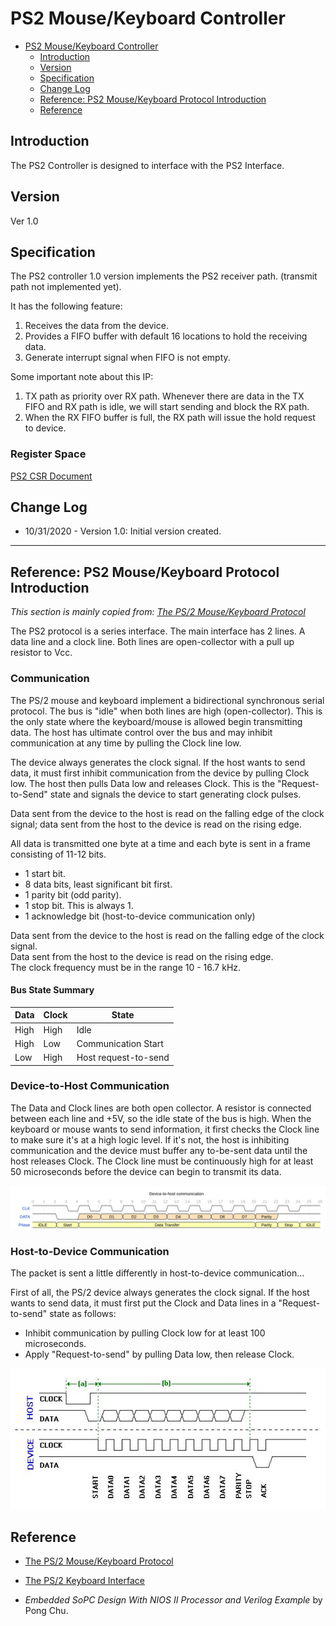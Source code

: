 # PS2 Mouse/Keyboard Controller

- [PS2 Mouse/Keyboard Controller](#ps2-mousekeyboard-controller)
  - [Introduction](#introduction)
  - [Version](#version)
  - [Specification](#specification)
  - [Change Log](#change-log)
  - [Reference: PS2 Mouse/Keyboard Protocol Introduction](#reference-ps2-mousekeyboard-protocol-introduction)
  - [Reference](#reference)

## Introduction

The PS2 Controller is designed to interface with the PS2 Interface.

## Version

Ver 1.0

## Specification

The PS2 controller 1.0 version implements the PS2 receiver path. (transmit path not implemented yet).

It has the following feature:

1. Receives the data from the device.
2. Provides a FIFO buffer with default 16 locations to hold the receiving data.
3. Generate interrupt signal when FIFO is not empty.

Some important note about this IP:

1. TX path as priority over RX path. Whenever there are data in the TX FIFO and RX path is idle, we will start sending and block the RX path.
2. When the RX FIFO buffer is full, the RX path will issue the hold request to device.

### Register Space

[PS2 CSR Document](../csr/ps2_csr/doc/ps2_csr.html)

## Change Log

- 10/31/2020 - Version 1.0: Initial version created.

---

## Reference: PS2 Mouse/Keyboard Protocol Introduction

*This section is mainly copied from: [The PS/2 Mouse/Keyboard Protocol](http://www-ug.eecg.utoronto.ca/desl/nios_devices_SoC/datasheets/PS2%20Protocol.htm)*

The PS2 protocol is a series interface. The main interface has 2 lines. A data line and a clock line. Both lines are open-collector with a pull up resistor to Vcc.

### Communication

The PS/2 mouse and keyboard implement a bidirectional synchronous serial protocol. The bus is "idle" when both lines are high (open-collector). This is the only state where the keyboard/mouse is allowed begin transmitting data. The host has ultimate control over the bus and may inhibit communication at any time by pulling the Clock line low.

The device always generates the clock signal.  If the host wants to send data, it must first inhibit communication from the device by pulling Clock low.  The host then pulls Data low and releases Clock.  This is the "Request-to-Send" state and signals the device to start generating clock pulses.

Data sent from the device to the host is read on the falling edge of the clock signal; data sent from the host to the device is read on the rising edge.

All data is transmitted one byte at a time and each byte is sent in a frame consisting of 11-12 bits.

- 1 start bit.
- 8 data bits, least significant bit first.
- 1 parity bit (odd parity).
- 1 stop bit. This is always 1.
- 1 acknowledge bit (host-to-device communication only)

Data sent from the device to the host is read on the falling edge of the clock signal.  
Data sent from the host to the device is read on the rising edge.  
The clock frequency must be in the range 10 - 16.7 kHz.

#### Bus State Summary

| Data | Clock | State                |
|------|-------|----------------------|
| High | High  | Idle                 |
| High | Low   | Communication Start  |
| Low  | High  | Host request-to-send |

### Device-to-Host Communication

The Data and Clock lines are both open collector. A resistor is connected between each line and +5V, so the idle state of the bus is high. When the keyboard or mouse wants to send information, it first checks the Clock line to make sure it's at a high logic level. If it's not, the host is inhibiting communication and the device must buffer any to-be-sent data until the host releases Clock. The Clock line must be continuously high for at least 50 microseconds before the device can begin to transmit its data.  

![Device-to-host](assets/img/device-to-host.png)

### Host-to-Device Communication

The packet is sent a little differently in host-to-device communication...

First of all, the PS/2 device always generates the clock signal.  If the host wants to send data, it must first put the Clock and Data lines in a "Request-to-send" state as follows:

- Inhibit communication by pulling Clock low for at least 100 microseconds.
- Apply "Request-to-send" by pulling Data low, then release Clock.

![host-to-device](assets/img/host-to-device.jpg)

## Reference

- [The PS/2 Mouse/Keyboard Protocol](http://www-ug.eecg.utoronto.ca/desl/nios_devices_SoC/datasheets/PS2%20Protocol.htm)

- [The PS/2 Keyboard Interface](http://www-ug.eecg.toronto.edu/msl/nios_devices/datasheets/PS2%20Keyboard%20Protocol.htm)

- *Embedded SoPC Design With NIOS II Processor and Verilog Example* by Pong Chu.
